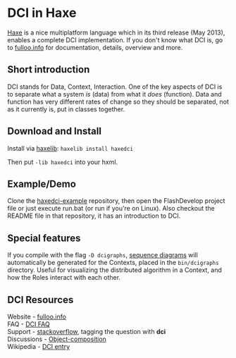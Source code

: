 # DCI in Haxe
[Haxe](http://haxe.org) is a nice multiplatform language which in its third release (May 2013), enables a complete DCI implementation. If you don't know what DCI is, go to [fulloo.info](http://fulloo.info) for documentation, details, overview and more.

## Short introduction
DCI stands for Data, Context, Interaction. One of the key aspects of DCI is to separate what a system *is* (data) from what it *does* (function). Data and function has very different rates of change so they should be separated, not as it currently is, put in classes together.

## Download and Install
Install via [haxelib](http://haxe.org/doc/haxelib/using_haxelib):
`haxelib install haxedci`

Then put `-lib haxedci` into your hxml.

## Example/Demo
Clone the [haxedci-example](https://github.com/ciscoheat/haxedci-example) repository, then open the FlashDevelop project file or just execute run.bat (or run if you're on Linux). Also checkout the README file in that repository, it has an introduction to DCI.

## Special features
If you compile with the flag `-D dcigraphs`, [sequence diagrams](http://en.wikipedia.org/wiki/Sequence_diagram) will automatically be generated for the Contexts, placed in the `bin/dcigraphs` directory. Useful for visualizing the distributed algorithm in a Context, and how the Roles interact with each other.

## DCI Resources
Website - [fulloo.info](http://fulloo.info) <br>
FAQ - [DCI FAQ](fulloo.info/doku.php?id=faq) <br>
Support - [stackoverflow](http://stackoverflow.com/questions/tagged/dci), tagging the question with **dci** <br>
Discussions - [Object-composition](https://groups.google.com/forum/?fromgroups#!forum/object-composition) <br>
Wikipedia - [DCI entry](http://en.wikipedia.org/wiki/Data,_Context,_and_Interaction) <br>
